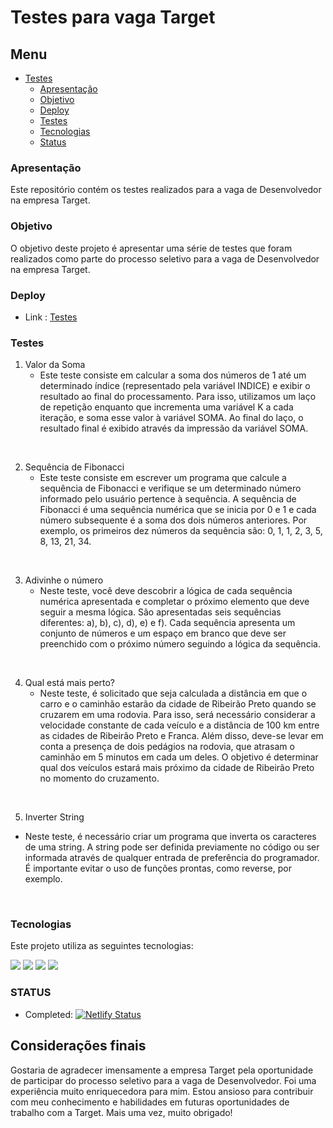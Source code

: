 # Testes para vaga Target

## Menu

- [Testes](#testes-para-vaga-target)
  - [Apresentação](#apresentação)
  - [Objetivo](#objetivo)
  - [Deploy](#deploy)
  - [Testes](#testes)
  - [Tecnologias](#tecnologias)
  - [Status](#status)

### Apresentação

Este repositório contém os testes realizados para a vaga de Desenvolvedor na empresa Target.

### Objetivo

O objetivo deste projeto é apresentar uma série de testes que foram realizados como parte do processo seletivo para a vaga de Desenvolvedor na empresa Target.

### Deploy

- Link : <a href="https://teste-vaga-estagio-target.netlify.app/" target="_blank">Testes</a>

### Testes

1. Valor da Soma
    - Este teste consiste em calcular a soma dos números de 1 até um determinado índice (representado pela variável INDICE) e exibir o resultado ao final do processamento. Para isso, utilizamos um laço de repetição enquanto que incrementa uma variável K a cada iteração, e soma esse valor à variável SOMA. Ao final do laço, o resultado final é exibido através da impressão da variável SOMA.

<br>

2. Sequência de Fibonacci
    - Este teste consiste em escrever um programa que calcule a sequência de Fibonacci e verifique se um determinado número informado pelo usuário pertence à sequência. A sequência de Fibonacci é uma sequência numérica que se inicia por 0 e 1 e cada número subsequente é a soma dos dois números anteriores. Por exemplo, os primeiros dez números da sequência são: 0, 1, 1, 2, 3, 5, 8, 13, 21, 34.

<br>

3. Adivinhe o número
    - Neste teste, você deve descobrir a lógica de cada sequência numérica apresentada e completar o próximo elemento que deve seguir a mesma lógica. São apresentadas seis sequências diferentes: a), b), c), d), e) e f). Cada sequência apresenta um conjunto de números e um espaço em branco que deve ser preenchido com o próximo número seguindo a lógica da sequência.

<br>

4. Qual está mais perto?
    - Neste teste, é solicitado que seja calculada a distância em que o carro e o caminhão estarão da cidade de Ribeirão Preto quando se cruzarem em uma rodovia. Para isso, será necessário considerar a velocidade constante de cada veículo e a distância de 100 km entre as cidades de Ribeirão Preto e Franca. Além disso, deve-se levar em conta a presença de dois pedágios na rodovia, que atrasam o caminhão em 5 minutos em cada um deles. O objetivo é determinar qual dos veículos estará mais próximo da cidade de Ribeirão Preto no momento do cruzamento.

<br>

5. Inverter String
- Neste teste, é necessário criar um programa que inverta os caracteres de uma string. A string pode ser definida previamente no código ou ser informada através de qualquer entrada de preferência do programador. É importante evitar o uso de funções prontas, como reverse, por exemplo.

<br>

### Tecnologias

Este projeto utiliza as seguintes tecnologias:

<img src="https://img.shields.io/badge/HTML5-E34F26?style=for-the-badge&logo=html5&logoColor=white">
<img src="https://img.shields.io/badge/CSS3-1572B6?style=for-the-badge&logo=css3&logoColor=white">
<img src="https://img.shields.io/badge/bootstrap-%23563D7C.svg?style=for-the-badge&logo=bootstrap&logoColor=white">
<img src="https://img.shields.io/badge/JavaScript-323330?style=for-the-badge&logo=javascript&logoColor=F7DF1E">

### STATUS

- Completed: [![Netlify Status](https://api.netlify.com/api/v1/badges/5433c841-e738-419e-912f-d93faeac3678/deploy-status)](https://app.netlify.com/sites/teste-vaga-estagio-target/deploys)

## Considerações finais

Gostaria de agradecer imensamente a empresa Target pela oportunidade de participar do processo seletivo para a vaga de Desenvolvedor. Foi uma experiência muito enriquecedora para mim. Estou ansioso para contribuir com meu conhecimento e habilidades em futuras oportunidades de trabalho com a Target. Mais uma vez, muito obrigado!
